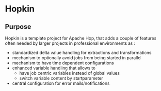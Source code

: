 # Hopkin
## Purpose
Hopkin is a template project for Apache Hop, that adds a couple of features often needed by larger projects in professional environments as :

- standardized delta value handling for extractions and transformations
- mechanism to optionally avoid jobs from being started in parallel
- mechanism to have time dependent configurations
- enhanced variable handling that allows to 
    - have job centric variables instead of global values 
    - switch variable content by startparameter
- central configuration for error mails/notifications


